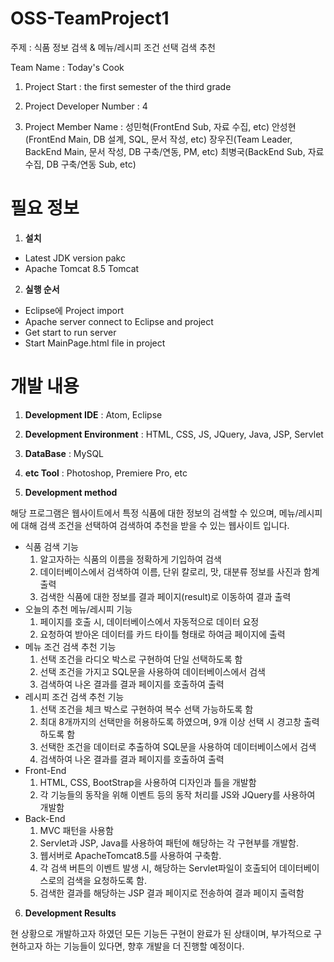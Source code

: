 # OSS-TeamProject1

주제 : 식품 정보 검색 & 메뉴/레시피 조건 선택 검색 추천

Team Name : Today's Cook

1. Project Start : the first semester of the third grade

2. Project Developer Number : 4 

3.  Project Member Name : 성민혁(FrontEnd Sub, 자료 수집, etc) 안성현(FrontEnd Main, DB 설계, SQL, 문서 작성, etc) 장우진(Team Leader, BackEnd Main, 문서 작성, DB 구축/연동, PM, etc) 최병국(BackEnd Sub, 자료 수집, DB 구축/연동 Sub, etc)

# 필요 정보

1. **설치**
  - Latest JDK version pakc
  - Apache Tomcat 8.5 Tomcat

2. **실행 순서**
  - Eclipse에 Project import
  - Apache server connect to Eclipse and project
  - Get start to run server
  - Start MainPage.html file in project 

# 개발 내용

1. **Development IDE** : Atom, Eclipse

2. **Development Environment** : HTML, CSS, JS, JQuery, Java, JSP, Servlet

3. **DataBase** : MySQL

4. **etc Tool** : Photoshop, Premiere Pro, etc

5. **Development method**

해당 프로그램은 웹사이트에서 특정 식품에 대한 정보의 검색할 수 있으며, 메뉴/레시피에 대해 검색 조건을 선택하여 검색하여 추천을 받을 수 있는 웹사이트 입니다.
- 식품 검색 기능
  1. 알고자하는 식품의 이름을 정확하게 기입하여 검색
  2. 데이터베이스에서 검색하여 이름, 단위 칼로리, 맛, 대분류 정보를 사진과 함계 출력
  3. 검색한 식품에 대한 정보를 결과 페이지(result)로 이동하여 결과 출력
- 오늘의 추천 메뉴/레시피 기능
  1. 페이지를 호출 시, 데이터베이스에서 자동적으로 데이터 요정
  2. 요청하여 받아온 데이터를 카드 타이틀 형태로 하여금 페이지에 출력
- 메뉴 조건 검색 추천 기능
  1. 선택 조건을 라디오 박스로 구현하여 단일 선택하도록 함
  2. 선택 조건을 가지고 SQL문을 사용하여 데이터베이스에서 검색
  3. 검색하여 나온 결과를 결과 페이지를 호출하여 출력
- 레시피 조건 검색 추천 기능
  1. 선택 조건을 체크 박스로 구현하여 복수 선택 가능하도록 함
  2. 최대 8개까지의 선택만을 허용하도록 하였으며, 9개 이상 선택 시 경고창 출력하도록 함
  3. 선택한 조건을 데이터로 추출하여 SQL문을 사용하여 데이터베이스에서 검색
  4. 검색하여 나온 결과를 결과 페이지를 호출하여 출력
- Front-End
  1. HTML, CSS, BootStrap을 사용하여 디자인과 틀을 개발함
  2. 각 기능들의 동작을 위해 이벤트 등의 동작 처리를 JS와 JQuery를 사용하여 개발함
- Back-End
  1. MVC 패턴을 사용함
  2. Servlet과 JSP, Java를 사용하여 패턴에 해당하는 각 구현부를 개발함.
  3. 웹서버로 ApacheTomcat8.5를 사용하여 구축함.
  4. 각 검색 버튼의 이벤트 발생 시, 해당하는 Servlet파일이 호출되어 데이터베이스로의 검색을 요청하도록 함.
  5. 검색한 결과를 해당하는 JSP 결과 페이지로 전송하여 결과 페이지 출력함
  
6. **Development Results**

현 상황으로 개발하고자 하였던 모든 기능든 구현이 완료가 된 상태이며, 부가적으로 구현하고자 하는 기능들이 있다면, 향후 개발을 더 진행할 예정이다.
